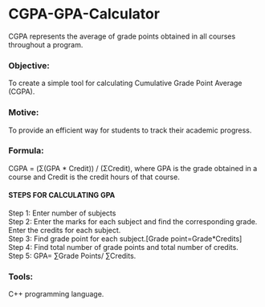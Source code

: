 # CGPA-GPA-Calculator
CGPA represents the average of grade points obtained in all courses throughout a program.

### Objective: 
To create a simple tool for calculating Cumulative Grade Point Average (CGPA).
### Motive:
To provide an efficient way for students to track their academic progress.
### Formula:
CGPA = (Σ(GPA * Credit)) / (ΣCredit), where GPA is the grade obtained in a course and Credit is the credit hours of that course.
#### STEPS FOR CALCULATING GPA
Step 1: Enter number of subjects  
Step 2: Enter the marks for each subject and find the corresponding grade. Enter the credits for each subject.  
Step 3: Find grade point for each subject.[Grade point=Grade*Credits]  
Step 4: Find total number of grade points and total number of credits.  
Step 5: GPA= ∑Grade Points/ ∑Credits.  
### Tools: 
C++ programming language.
